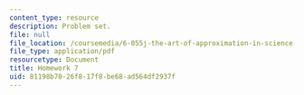 ```yaml
---
content_type: resource
description: Problem set.
file: null
file_location: /coursemedia/6-055j-the-art-of-approximation-in-science-and-engineering-spring-2008/81198b7026f817f8be68ad564df2937f_hw07.pdf
file_type: application/pdf
resourcetype: Document
title: Homework 7
uid: 81198b70-26f8-17f8-be68-ad564df2937f
---
```

